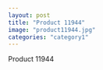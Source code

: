 ```yaml
---
layout: post
title: "Product 11944"
image: "product11944.jpg"
categories: "category1"
---
```

Product 11944
